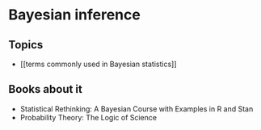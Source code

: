 # Bayesian inference

## Topics

- [[terms commonly used in Bayesian statistics]]

## Books about it

- Statistical Rethinking: A Bayesian Course with Examples in R and Stan
- Probability Theory: The Logic of Science